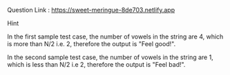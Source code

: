 Question Link : https://sweet-meringue-8de703.netlify.app

Hint

In the first sample test case, the number of vowels in the string are 4, which is more than N/2 i.e. 2, therefore the output is "Feel good!".

In the second sample test case, the number of vowels in the string are 1, which is less than N/2 i.e 2, therefore the output is "Feel bad!".
